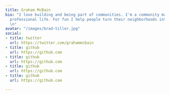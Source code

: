 ```yaml
---
title: Graham McBain
bio: "I love building and being part of communities. I'm a community manager in my
  professional life. For fun I help people turn their neighborhoods into communities.
  \n"
avatar: "/images/brad-tiller.jpg"
social:
- title: twitter
  url: https://twitter.com/grahammcbain
- title: github
  url: https://github.com
- title: github
  url: https://github.com
- title: github
  url: https://github.com
- title: github
  url: https://github.com

---
```

